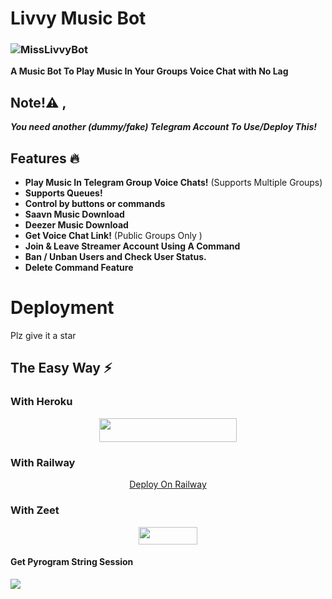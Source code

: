# Livvy Music Bot

### ![MissLivvyBot](https://telegra.ph/file/62481e4230d8a5c438840.jpg)

**A Music Bot To Play Music In Your Groups Voice Chat with No Lag**

## Note!⚠️ ,
_**You need another (dummy/fake) Telegram Account To Use/Deploy This!**_

## Features 🔥️

- **Play Music In Telegram Group Voice Chats!** (Supports Multiple Groups)
- **Supports Queues!**
- **Control by buttons or commands**
- **Saavn Music Download**
- **Deezer Music Download**
- **Get Voice Chat Link!** (Public Groups Only )
- **Join & Leave Streamer Account Using A Command**
- **Ban / Unban Users and Check User Status.**
- **Delete Command Feature**

# Deployment
Plz give it a star

## The Easy Way ⚡️
### With Heroku
<p align="center"><a href="https://heroku.com/deploy?template=https://github.com/imAddyxD/LivvyMusic"> <img src="https://img.shields.io/badge/Deploy%20To%20Heroku-black?style=for-the-badge&logo=heroku" width="220" height="38.45"/></a></p>

### With Railway

<p align="center"><a href="https://railway.app/new/template?template=https://github.com/imAddyxD/LivvyMusic&envs=SESSION_NAME,BOT_TOKEN,BOT_USERNAME,BOT_NAME,SUPPORT_GROUP,ASSISTANT_NAME,OWNER_NAME,OWNER_ID,LOG_CHANNEL,BG_IMAGE,UPDATES_CHANNEL,API_ID,API_HASH,SUDO_USERS,DURATION_LIMIT,ARQ_API_KEY">Deploy On Railway</a></p>


### With Zeet
<p align="center"><a href="https://zeet.co/new/template/imAddyxD/LivvyMusic"><img src="https://user-images.githubusercontent.com/77770753/119371372-fe917900-bcd3-11eb-8db5-f5e8063cdd1c.jpg" width="94" height="28"></a></p>


#### Get Pyrogram String Session
<a href="https://replit.com/@IamHirusha/GetPyroSessionVC"><img src="https://img.shields.io/badge/Run-Repl.it-white?style=for-the-badge&logo=repl.it"></a>